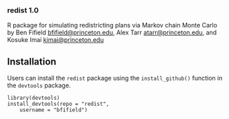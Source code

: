 ### redist 1.0
R package for simulating redistricting plans via Markov chain Monte
Carlo by Ben Fifield [bfifield@princeton.edu](bfifield@princeton.edu),
Alex Tarr [atarr@princeton.edu](atarr@princeton.edu), and Kosuke Imai
[kimai@princeton.edu](kimai@princeton.edu)

## Installation
Users can install the `redist` package using the `install_github()`
function in the `devtools` package.

```
library(devtools)
install_devtools(repo = "redist",
	username = "bfifield")
```
